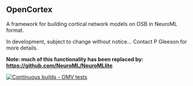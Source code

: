 ## OpenCortex

A framework for building cortical network models on OSB in NeuroML format.

In development, subject to change without notice... Contact P Gleeson for more details.

**Note: much of this functionality has been replaced by: https://github.com/NeuroML/NeuroMLlite**

[![Continuous builds - OMV tests](https://github.com/OpenSourceBrain/OpenCortex/actions/workflows/ci.yml/badge.svg)](https://github.com/OpenSourceBrain/OpenCortex/actions/workflows/ci.yml)
